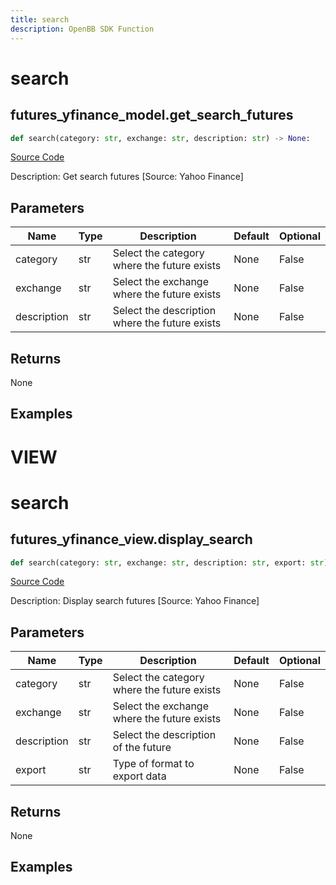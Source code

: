 ```yaml
---
title: search
description: OpenBB SDK Function
---
```

# search

## futures_yfinance_model.get_search_futures

```python
def search(category: str, exchange: str, description: str) -> None:
```
[Source Code](https://github.com/OpenBB-finance/OpenBBTerminal/tree/main/openbb_terminal/futures/yfinance_model.py#L49)

Description: Get search futures [Source: Yahoo Finance]

## Parameters

| Name | Type | Description | Default | Optional |
| ---- | ---- | ----------- | ------- | -------- |
| category | str | Select the category where the future exists | None | False |
| exchange | str | Select the exchange where the future exists | None | False |
| description | str | Select the description where the future exists | None | False |

## Returns

None

## Examples




# VIEW

# search

## futures_yfinance_view.display_search

```python
def search(category: str, exchange: str, description: str, export: str) -> None:
```
[Source Code](https://github.com/OpenBB-finance/OpenBBTerminal/tree/main/openbb_terminal/futures/yfinance_view.py#L28)

Description: Display search futures [Source: Yahoo Finance]

## Parameters

| Name | Type | Description | Default | Optional |
| ---- | ---- | ----------- | ------- | -------- |
| category | str | Select the category where the future exists | None | False |
| exchange | str | Select the exchange where the future exists | None | False |
| description | str | Select the description of the future | None | False |
| export | str | Type of format to export data | None | False |

## Returns

None

## Examples

